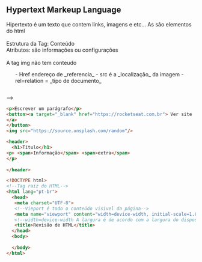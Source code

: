 ## Hypertext Markeup Language ##
 
<p>Hipertexto é um texto que contem links, imagens e etc...
As <tags> são elementos do html<br />
<br />
  Estrutura da Tag:
  <abertura> Conteúdo </fechamento>
 <br />
  Atributos: são informações ou configurações
 <br />
  <link rel="stylesheet" rel="stylesheet"  href="../style.css"></>
  <a href="www.google.com"></a>
 <br />
A tag img não tem conteudo
<ol>
- Href endereço de _referencia_
- src é a _localização_ da imagem
- rel=relation = _tipo de documento_
</ol> </p>
<img src=""/>
 

 -->
 ````html
<p>Escrever um parágrafo</p>
<button><a target="_blank" href="https://rocketseat.com.br"> Ver site
</a>
</button>
<img src="https://source.unsplash.com/random"/>
````
 
<!--Criando uma box model com uma tag dentro de outra-->
````html
<header>
  <h1>Título</h1>
<p> <span>Informação</span> <span>extra</span>
</p>
 
</header>
````

````html
<!DOCTYPE html>
<!--Tag raiz do HTML-->
<html lang="pt-br">
  <head>
   <meta charset="UTF-8">
   <!--Vieport é todo o conteúdo visivel da página-->
   <meta name="viewport" content="width=device-width, initial-scale=1.0">
   <!--width=device-width A largura é de acordo com a largura do dispositivo-->
   <title>Revisão de HTML</title>
  </head>
  <body>
 
  </body>
</html>
````